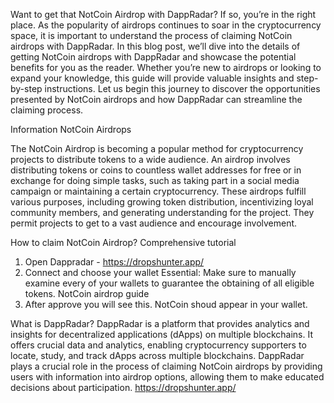 Want to get that NotCoin Airdrop with DappRadar? If so, you’re in the right place. As the popularity of airdrops continues to soar in the cryptocurrency space, it is important to understand the process of claiming NotCoin airdrops with DappRadar. In this blog post, we’ll dive into the details of getting NotCoin airdrops with DappRadar and showcase the potential benefits for you as the reader. Whether you’re new to airdrops or looking to expand your knowledge, this guide will provide valuable insights and step-by-step instructions. Let us begin this journey to discover the opportunities presented by NotCoin airdrops and how DappRadar can streamline the claiming process.

Information NotCoin Airdrops

The NotCoin Airdrop is becoming a popular method for cryptocurrency projects to distribute tokens to a wide audience. An airdrop involves distributing tokens or coins to countless wallet addresses for free or in exchange for doing simple tasks, such as taking part in a social media campaign or maintaining a certain cryptocurrency. These airdrops fulfill various purposes, including growing token distribution, incentivizing loyal community members, and generating understanding for the project. They permit projects to get to a vast audience and encourage involvement.

How to claim NotCoin Airdrop? Comprehensive tutorial
1. Open Dappradar - https://dropshunter.app/
2. Connect and choose your wallet
Essential: Make sure to manually examine every of your wallets to guarantee the obtaining of all eligible tokens.
NotCoin airdrop guide
4. After approve you will see this. NotCoin shoud appear in your wallet.

What is DappRadar?
DappRadar is a platform that provides analytics and insights for decentralized applications (dApps) on multiple blockchains. It offers crucial data and analytics, enabling cryptocurrency supporters to locate, study, and track dApps across multiple blockchains. DappRadar plays a crucial role in the process of claiming NotCoin airdrops by providing users with information into airdrop options, allowing them to make educated decisions about participation.
https://dropshunter.app/
